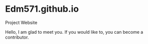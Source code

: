 # Edm571.github.io
Project Website

Hello, I am glad to meet you. 
If you would like to, you 
can become a contributor.

